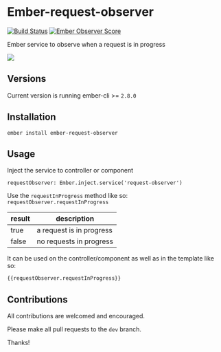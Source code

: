 # Ember-request-observer

[![Build Status](https://travis-ci.org/FutoRicky/ember-request-observer.svg?branch=master)](https://travis-ci.org/FutoRicky/ember-request-observer)
[![Ember Observer Score](https://emberobserver.com/badges/ember-request-observer.svg)](https://emberobserver.com/addons/ember-request-observer)

Ember service to observe when a request is in progress

![](http://imgur.com/XBdn1Uj.gif)

Versions
-------------
Current version is running ember-cli >= `2.8.0`


Installation
-------------
`ember install ember-request-observer`

Usage
-------------
Inject the service to controller or component

`requestObserver: Ember.inject.service('request-observer')`

Use the `requestInProgress` method like so: `requestObserver.requestInProgress`

| result | description              |
| ------ | ------------------------ |
|true    | a request is in progress |
|false   | no requests in progress  |

It can be used on the controller/component as well as in the template like so:

`{{requestObserver.requestInProgress}}`

Contributions
-------------

All contributions are welcomed and encouraged.

Please make all pull requests to the `dev` branch.

Thanks!

